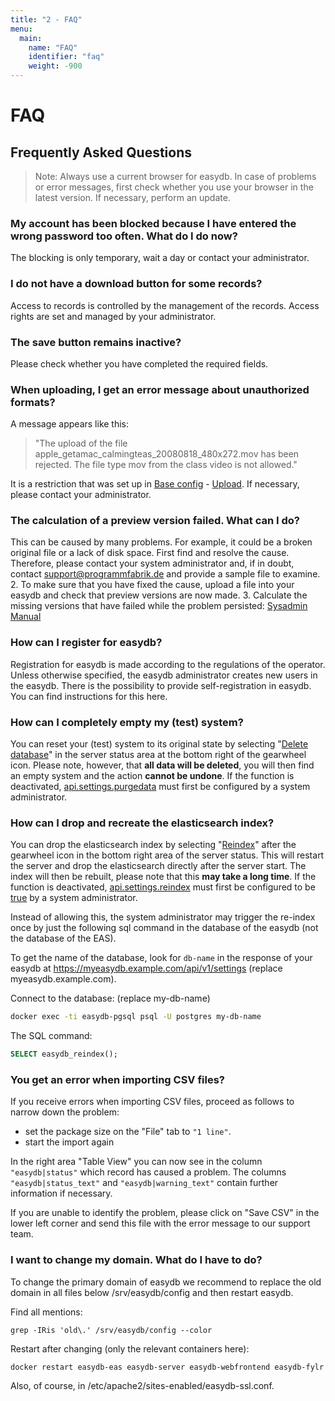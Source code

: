 ```yaml
---
title: "2 - FAQ"
menu:
  main:
    name: "FAQ"
    identifier: "faq"
    weight: -900
---
```

# FAQ

## Frequently Asked Questions

> Note: Always use a current browser for easydb. In case of problems or error messages, first check whether you use your browser in the latest version. If necessary, perform an update.

### My account has been blocked because I have entered the wrong password too often. What do I do now?

The blocking is only temporary, wait a day or contact your administrator.

### I do not have a download button for some records?

Access to records is controlled by the management of the records. Access rights are set and managed by your administrator.

### The save button remains inactive?

Please check whether you have completed the required fields.

### When uploading, I get an error message about unauthorized formats?

A message appears like this:

> "The upload of the file apple_getamac_calmingteas_20080818_480x272.mov has been rejected. The file type mov from the class video is not allowed."

It is a restriction that was set up in [Base config](/en/webfrontend/administration/base-config/) - [Upload](/de/webfrontend/administration/base-config/upload/). If necessary, please contact your administrator.

### The calculation of a preview version failed. What can I do?

This can be caused by many problems. For example, it could be a broken original file or a lack of disk space. First find and resolve the cause. Therefore, please contact your system administrator and, if in doubt, contact support@programmfabrik.de and provide a sample file to examine. 2. To make sure that you have fixed the cause, upload a file into your easydb and check that preview versions are now made. 3. Calculate the missing versions that have failed while the problem persisted: [Sysadmin Manual](/en/sysadmin/eas/faq/#restart-all-failed-jobs)

### How can I register for easydb?

Registration for easydb is made according to the regulations of the operator. Unless otherwise specified, the easydb administrator creates new users in the easydb. There is the possibility to provide self-registration in easydb. You can find instructions for this here.

### How can I completely empty my (test) system?

You can reset your (test) system to its original state by selecting "[Delete database](../webfrontend/administration/server-status)" in the server status area at the bottom right of the gearwheel icon. Please note, however, that **all data will be deleted**, you will then find an empty system and the action **cannot be undone**. If the function is deactivated, [api.settings.purgedata](../sysadmin/configuration/easydb-server.yml) must first be configured by a system administrator.

### How can I drop and recreate the elasticsearch index?

You can drop the elasticsearch index by selecting "[Reindex](../webfrontend/administration/server-status/#controls)" after the gearwheel icon in the bottom right area of the server status. This will restart the server and drop the elasticsearch directly after the server start. The index will then be rebuilt, please note that this **may take a long time**. If the function is deactivated, [api.settings.reindex](/en/sysadmin/configuration/easydb-server.yml/available-variables/) must first be configured to be [true](../sysadmin/configuration/easydb-server.yml) by a system administrator.

Instead of allowing this, the system administrator may trigger the re-index once by just the following sql command in the database of the easydb (not the database of the EAS).

To get the name of the database, look for `db-name` in the response of your easydb at https://myeasydb.example.com/api/v1/settings (replace myeasydb.example.com).

Connect to the database: (replace my-db-name)

```bash
docker exec -ti easydb-pgsql psql -U postgres my-db-name
```

The SQL command:

```sql
SELECT easydb_reindex();
```

### You get an error when importing CSV files?

If you receive errors when importing CSV files, proceed as follows to narrow down the problem:

- set the package size on the "File" tab to `"1 line"`.
- start the import again

In the right area "Table View" you can now see in the column `"easydb|status"` which record has caused a problem. The columns `"easydb|status_text"` and `"easydb|warning_text"` contain further information if necessary.

If you are unable to identify the problem, please click on "Save CSV" in the lower left corner and send this file with the error message to our support team.



### I want to change my domain. What do I have to do?

To change the primary domain of easydb we recommend to replace the old domain in all files below /srv/easydb/config and then restart easydb.

Find all mentions:

```
grep -IRis 'old\.' /srv/easydb/config --color
```

Restart after changing (only the relevant containers here):

```
docker restart easydb-eas easydb-server easydb-webfrontend easydb-fylr
```

Also, of course, in /etc/apache2/sites-enabled/easydb-ssl.conf.